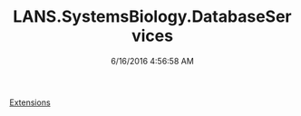 ﻿---
title: LANS.SystemsBiology.DatabaseServices
date: 6/16/2016 4:56:58 AM
---

[Extensions](T-LANS.SystemsBiology.DatabaseServices.Extensions.html)
